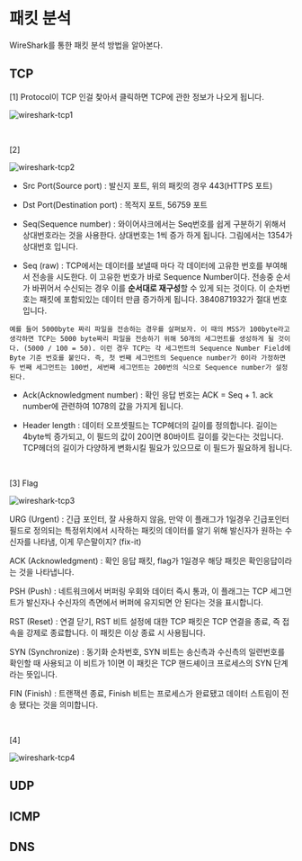 
# 패킷 분석

WireShark를 통한 패킷 분석 방법을 알아본다.

## TCP

[1] Protocol이 TCP 인걸 찾아서 클릭하면 TCP에 관한 정보가 나오게 됩니다.

![wireshark-tcp1](https://user-images.githubusercontent.com/76420201/105362187-eafad680-5c3d-11eb-82ef-59c278888f06.GIF)

<br/>

[2]

![wireshark-tcp2](https://user-images.githubusercontent.com/76420201/105362478-49c05000-5c3e-11eb-8d11-c853efa93033.GIF)

- Src Port(Source port) : 발신지 포트, 위의 패킷의 경우 443(HTTPS 포트)

- Dst Port(Destination port) : 목적지 포트, 56759 포트

- Seq(Sequence number) : 와이어샤크에서는 Seq번호를 쉽게 구분하기 위해서 상대번호라는 것을 사용한다. 상대번호는 1씩 증가 하게 됩니다. 그림에서는 1354가 상대번호 입니다.

- Seq (raw) : TCP에서는 데이터를 보낼때 마다 각 데이터에 고유한 번호를 부여해서 전송을 시도한다. 이 고유한 번호가 바로 Sequence Number이다. 전송중 순서가 바뀌어서 수신되는 경우 이를 **순서대로 재구성**할 수 있게 되는 것이다. 이 순차번호는 패킷에 포함되있는 데이터 만큼 증가하게 됩니다. 3840871932가 절대 번호입니다.

```tip
예를 들어 5000byte 짜리 파일을 전송하는 경우를 살펴보자. 이 때의 MSS가 100byte라고 생각하면 TCP는 5000 byte짜리 파일을 전송하기 위해 50개의 세그먼트를 생성하게 될 것이다. (5000 / 100 = 50). 이런 경우 TCP는 각 세그먼트의 Sequence Number Field에 Byte 기준 번호를 붙인다. 즉, 첫 번째 세그먼트의 Sequence number가 0이라 가정하면 두 번째 세그먼트는 100번, 세번째 세그먼트는 200번의 식으로 Sequence number가 설정된다. 
```

- Ack(Acknowledgment number) : 확인 응답 번호는 ACK = Seq + 1. ack number에 관련하여 1078의 값을 가지게 됩니다.

- Header length : 데이터 오프셋필드는 TCP헤더의 길이를 정의합니다. 길이는 4byte씩 증가되고, 이 필드의 값이 20이면 80바이트 길이를 갖는다는 것입니다. TCP헤더의 길이가 다양하게 변화시킬 필요가 있으므로 이 필드가 필요하게 됩니다.

<br/>

[3] Flag

![wireshark-tcp3](https://user-images.githubusercontent.com/76420201/105363729-b4be5680-5c3f-11eb-8dd7-18062bc4bda9.GIF)

URG (Urgent) : 긴급 포인터, 잘 사용하지 않음, 만약 이 플래그가 1일경우 긴급포인터 필드로 정의되는 특정위치에서 시작하는 패킷의 데이터를 알기 위해 발신자가 원하는 수신자를 나타냄, 이게 무슨말이지? (fix-it)

ACK (Acknowledgment) : 확인 응답 패킷, flag가 1일경우 해당 패킷은 확인응답이라는 것을 나타냅니다.

PSH (Push) : 네트워크에서 버퍼링 우회와 데이터 즉시 통과, 이 플래그는 TCP 세그먼트가 발신자나 수신자의 측면에서 버퍼에 유지되면 안 된다는 것을 표시합니다.

RST (Reset) : 연결 닫기, RST 비트 설정에 대한 TCP 패킷은 TCP 연결을 종료, 즉 접속을 강제로 종료합니다. 이 패킷은 이상 종료 시 사용됩니다.

SYN (Synchronize) : 동기화 순차번호, SYN 비트는 송신측과 수신측의 일련번호를 확인할 때 사용되고 이 비트가 1이면 이 패킷은 TCP 핸드셰이크 프로세스의 SYN 단계라는 뜻입니다.

FIN (Finish) : 트랜잭션 종료, Finish 비트는 프로세스가 완료됐고 데이터 스트림이 전송 됐다는 것을 의미합니다.

<br/>

[4]

![wireshark-tcp4](https://user-images.githubusercontent.com/76420201/105363740-b720b080-5c3f-11eb-805a-aefd878595c0.GIF)


## UDP

## ICMP

## DNS


<!-- ## ARP Poison 분석 방법 

ARP 스푸핑(ARP spoofing)은 근거리 통신망(LAN) 하에서 주소 결정 프로토콜(ARP) 메시지를 이용하여 상대방의 데이터 패킷을 중간에서 가로채는 중간자 공격 기법이다. 이 공격은 데이터 링크 상의 프로토콜인 ARP 프로토콜을 이용하기 때문에 근거리상의 통신에서만 사용할 수 있는 공격이다.

이 기법을 사용한 공격의 경우 특별한 이상 증상이 쉽게 나타나지 않기 때문에 사용자는 특별한 도구를 사용하지 않는 이상 쉽게 자신이 공격당하고 있다는 사실을 확인하기 힘들다.

### ARP Spoofing 발생 증상

---

(1) 피해 시스템에서의 증상

 - 네트워크 속도 저하
 - 악성코드가 웹 페이지 시작 부분에 위치
 - 정기적인 ARP 패킷 다량 수신

 (2) 공격 시스템에서의 증상

 - 네트워크 사용량 증가
 - 정기적인 ARP 패킷 발송
 - 악성 프로그램의 프로세스 동작

 <br/>

 ### 피해 탐지 방법

 (1) ARP table을 통한 MAC주소 중복 확인

 - ARP Spoofing공격이 실행될 때 서버의 ARP 패킷을 분석하면 필요 이상의 reply패킷이 있습니다. 서버는 지속적으로 G/W와 통신하기 때문에 MAC의 주소가 ARP table에서 삭제되지 않기 때문에 request가 없는 reply패킷만 수신되지 않습니다. -->


<!-- 출처: https://soldier5683.tistory.com/18 [White-hacker] -->